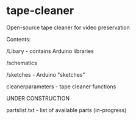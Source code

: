 tape-cleaner
============

Open-source tape cleaner for video preservation

Contents:

/Libary - contains Arduino libraries

/schematics 

/sketches - Arduino "sketches"

cleanerparameters - tape cleaner functions

UNDER CONSTRUCTION

partslist.txt - list of available parts (in-progress)
